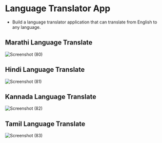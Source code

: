# Language Translator App 

* Build a language translator application that can translate from English to any language.    
 


## Marathi Language Translate
![Screenshot (80)](https://github.com/omkarkulkarni2704/Language-Translator-App/assets/89896505/0548b92e-1a1e-40f8-a55b-d45f2d7e5972) 

 ## Hindi Language Translate
 ![Screenshot (81)](https://github.com/omkarkulkarni2704/Language-Translator-App/assets/89896505/8168ffe8-f49f-48d7-af3d-931559f89893)

## Kannada Language Translate
 ![Screenshot (82)](https://github.com/omkarkulkarni2704/Language-Translator-App/assets/89896505/4f3e6236-8501-4d9b-82c2-3e32132796cd)

## Tamil Language Translate
 ![Screenshot (83)](https://github.com/omkarkulkarni2704/Language-Translator-App/assets/89896505/7d19a314-a6da-42fe-8081-cbae06b3e55d)

 

